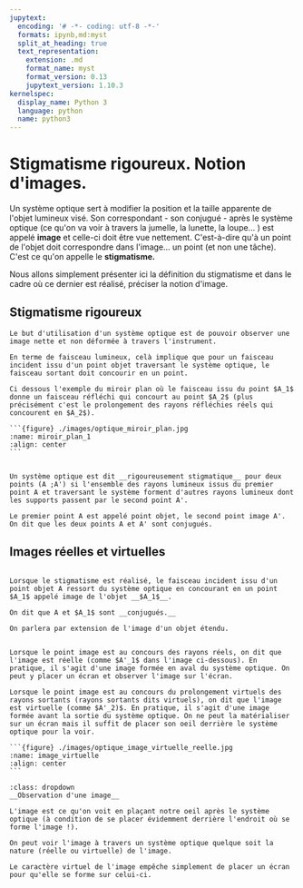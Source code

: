 ```yaml
---
jupytext:
  encoding: '# -*- coding: utf-8 -*-'
  formats: ipynb,md:myst
  split_at_heading: true
  text_representation:
    extension: .md
    format_name: myst
    format_version: 0.13
    jupytext_version: 1.10.3
kernelspec:
  display_name: Python 3
  language: python
  name: python3
---
```

# Stigmatisme rigoureux. Notion d'images.

Un système optique sert à modifier la position et la taille apparente de l'objet lumineux visé. Son correspondant - son conjugué - après le système optique (ce qu'on va voir à travers la jumelle, la lunette, la loupe... ) est appelé __image__ et celle-ci doit être vue nettement. C'est-à-dire qu'à un point de l'objet doit correspondre dans l'image...  un point (et non une tâche). C'est ce qu'on appelle le __stigmatisme.__

Nous allons simplement présenter ici la définition du stigmatisme et dans le cadre où ce dernier est réalisé, préciser la notion d'image.

## Stigmatisme rigoureux


````{dropdown} Besoin de netteté
Le but d'utilisation d'un système optique est de pouvoir observer une image nette et non déformée à travers l'instrument.

En terme de faisceau lumineux, celà implique que pour un faisceau incident issu d'un point objet traversant le système optique, le faisceau sortant doit concourir en un point.

Ci dessous l'exemple du miroir plan où le faisceau issu du point $A_1$ donne un faisceau réfléchi qui concourt au point $A_2$ (plus précisément c'est le prolongement des rayons réfléchies réels qui concourent en $A_2$).

```{figure} ./images/optique_miroir_plan.jpg
:name: miroir_plan_1
:align: center
```
````

````{important} __Définition : Stigmatisme rigoureux__

Un système optique est dit __rigoureusement stigmatique__ pour deux points (A ;A') si l'ensemble des rayons lumineux issus du premier point A et traversant le système forment d'autres rayons lumineux dont les supports passent par le second point A'.

Le premier point A est appelé point objet, le second point image A'. On dit que les deux points A et A' sont conjugués.
````

## Images réelles et virtuelles

````{important} __Définition : Image ponctuelle__

Lorsque le stigmatisme est réalisé, le faisceau incident issu d'un point objet A ressort du système optique en concourant en un point $A_1$ appelé image de l'objet __$A_1$__.

On dit que A et $A_1$ sont __conjugués.__

On parlera par extension de l'image d'un objet étendu.
````

````{important} __Définition : Image réelles et virtuelles.__

Lorsque le point image est au concours des rayons réels, on dit que l'image est réelle (comme $A'_1$ dans l'image ci-dessous). En pratique, il s'agit d'une image formée en aval du système optique. On peut y placer un écran et observer l'image sur l'écran.

Lorsque le point image est au concours du prolongement virtuels des rayons sortants (rayons sortants dits virtuels), on dit que l'image est virtuelle (comme $A'_2)$. En pratique, il s'agit d'une image formée avant la sortie du système optique. On ne peut la matérialiser sur un écran mais il suffit de placer son oeil derrière le système optique pour la voir.

```{figure} ./images/optique_image_virtuelle_reelle.jpg
:name: image_virtuelle
:align: center
```
````

````{attention}
:class: dropdown
__Observation d'une image__

L'image est ce qu'on voit en plaçant notre oeil après le système optique (à condition de se placer évidemment derrière l'endroit où se forme l'image !).

On peut voir l'image à travers un système optique quelque soit la nature (réelle ou virtuelle) de l'image.

Le caractère virtuel de l'image empêche simplement de placer un écran pour qu'elle se forme sur celui-ci.
````

